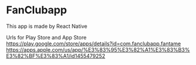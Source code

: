 # FanClubapp
This app is made by React Native

Urls for Play Store and App Store
https://play.google.com/store/apps/details?id=com.fanclubapp.fantame
https://apps.apple.com/us/app/%E3%83%95%E3%82%A1%E3%83%B3%E3%82%BF%E3%83%A1/id1455479252
